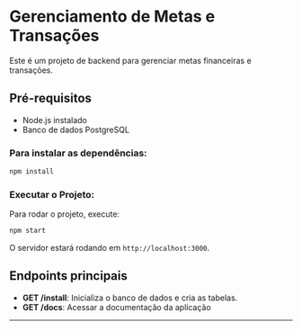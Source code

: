 # Gerenciamento de Metas e Transações

Este é um projeto de backend para gerenciar metas financeiras e transações.

## Pré-requisitos

- Node.js instalado
- Banco de dados PostgreSQL

### Para instalar as dependências:

```bash
npm install
```

### Executar o Projeto:

Para rodar o projeto, execute:

```bash
npm start
```

O servidor estará rodando em `http://localhost:3000`.

## Endpoints principais

- **GET /install**: Inicializa o banco de dados e cria as tabelas.
- **GET /docs**: Acessar a documentação da aplicação

---

